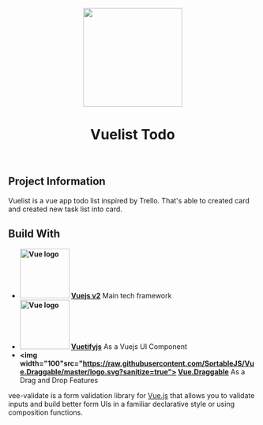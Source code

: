 <p align="center">
  <a href="https://vuelisttodo.firebaseapp.com/" target="_blank">
    <img src="https://raw.githubusercontent.com/logaretm/vee-validate/master/image.gif" width="200">
  </a>
</p>

<h1 align="center">Vuelist Todo</h1>

<br>

## Project Information

Vuelist is a vue app todo list inspired by Trello. That's able to created card and created new task list into card.

## Build With

-   **<img width="100" src="https://vuejs.org/images/logo.png" alt="Vue logo"> [Vuejs v2](https://sortablejs.github.io/Vue.Draggable/#/simple)** Main tech framework
-   **<img width="100" src="https://vuejs.org/images/logo.png" alt="Vue logo"> [Vuetifyjs](https://vuetifyjs.com/en/)** As a Vuejs UI Component
-   **<img width="100"src="https://raw.githubusercontent.com/SortableJS/Vue.Draggable/master/logo.svg?sanitize=true"> [Vue.Draggable](https://sortablejs.github.io/Vue.Draggable/#/simple)** As a Drag and Drop Features

vee-validate is a form validation library for [Vue.js](https://vuejs.org/) that allows you to validate inputs and build better form UIs in a familiar declarative style or using composition functions.
